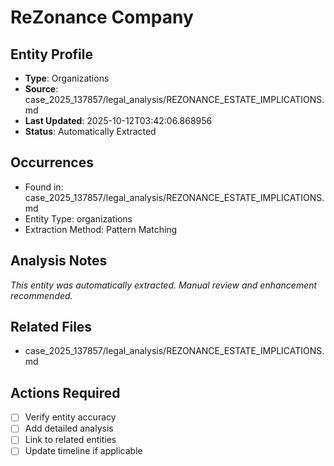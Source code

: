 # ReZonance Company

## Entity Profile
- **Type**: Organizations
- **Source**: case_2025_137857/legal_analysis/REZONANCE_ESTATE_IMPLICATIONS.md
- **Last Updated**: 2025-10-12T03:42:06.868956
- **Status**: Automatically Extracted

## Occurrences
- Found in: case_2025_137857/legal_analysis/REZONANCE_ESTATE_IMPLICATIONS.md
- Entity Type: organizations
- Extraction Method: Pattern Matching

## Analysis Notes
*This entity was automatically extracted. Manual review and enhancement recommended.*

## Related Files
- case_2025_137857/legal_analysis/REZONANCE_ESTATE_IMPLICATIONS.md

## Actions Required
- [ ] Verify entity accuracy
- [ ] Add detailed analysis
- [ ] Link to related entities
- [ ] Update timeline if applicable

